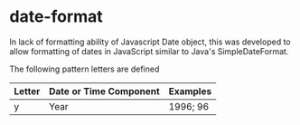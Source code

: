 # date-format
In lack of formatting ability of Javascript Date object, this was developed to allow formatting of dates in JavaScript similar to Java's SimpleDateFormat.

The following pattern letters are defined

<table>
  <thead>
    <tr>
      <th>Letter</th>
      <th>Date or Time Component</th>
      <th>Examples</th>
    </tr>
  </thead>
  <tbody>
    <tr>
      <td>y</td>
      <td>Year</td>
      <td>1996; 96</td>
    </tr>
  </tbody>
</table>
